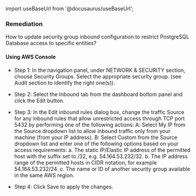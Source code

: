 import useBaseUrl from '@docusaurus/useBaseUrl';

### Remediation
How to update security group inbound configuration to restrict PostgreSQL Database access to specific entities?

#### Using AWS Console

- Step 1: In the navigation panel, under NETWORK & SECURITY section, choose Security Groups. Select the appropriate security group.
		(see Audit section to identify the right one(s)).

- Step 2: Select the Inbound tab from the dashboard bottom panel and click the Edit button.

- Step 3: In the Edit inbound rules dialog box, change the traffic Source for any inbound rules that allow unrestricted access through TCP port 5432 by performing one of the following actions:
	 A: Select My IP from the Source dropdown list to allow inbound traffic only from your machine (from your IP address).
	 B: Select Custom from the Source dropdown list and enter one of the following options based on your access requirements:
		a. The static IP/Elastic IP address of the permitted host with the suffix set to /32, e.g. 54.164.53.232/32.
		b. The IP address range of the permitted hosts in CIDR notation, for example 54.164.53.232/24.
		c. The name or ID of another security group available in the same AWS region.

- Step 4: Click Save to apply the changes.